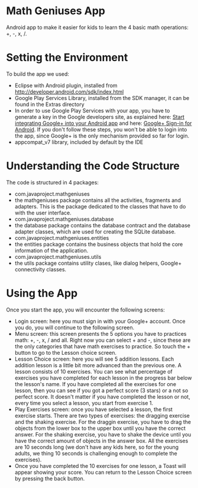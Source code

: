 Math Geniuses App
=================

Android app to make it easier for kids to learn the 4 basic math operations: +, -, x, /.

Setting the Environment
=======================

To build the app we used:

- Eclipse with Android plugin, installed from http://developer.android.com/sdk/index.html
- Google Play Services Library, installed from the SDK manager, it can be found in the Extras directory
 - In order to use Google Play Services with your app, you have to generate a key in the Google developers site, as explained here: [Start integrating Google+ into your Android app](https://developers.google.com/+/mobile/android/getting-started) and here: [Google+ Sign-in for Android](https://developers.google.com/+/mobile/android/sign-in). If you don't follow these steps, you won't be able to login into the app, since Google+ is the only mechanism provided so far for login.
- appcompat_v7 library, included by default by the IDE

Understanding the Code Structure
================================

The code is structured in 4 packages:
- com.javaproject.mathgeniuses
 - the mathgeniuses package contains all the activities, fragments and adapters. This is the package dedicated to the classes that have to do with the user interface.
- com.javaproject.mathgeniuses.database
 - the database package contains the database contract and the database adapter classes, which are used for creating the SQLite database.
- com.javaproject.mathgeniuses.entities
 - the entities package contains the business objects that hold the core information of the application.
- com.javaproject.mathgeniuses.utils
 - the utils package contains utility clases, like dialog helpers, Google+ connectivity classes.

Using the App
=============

Once you start the app, you will encounter the following screens:
- Login screen: here you must sign in with your Google+ account. Once you do, you will continue to the following screen.
- Menu screen: this screen presents the 5 options you have to practices math: +, -, x, / and all. Right now you can select + and -, since these are the only categories that have math exercises to practice. So touch the + button to go to the Lesson choice screen.
- Lesson Choice screen: here you will see 5 addition lessons. Each addition lesson is a little bit more advanced than the previous one. A lesson consists of 10 exercises. You can see what percentage of exercises you have completed for each lesson in the progress bar below the lesson's name. If you have completed all the exercises for one lesson, then you can see if you got a perfect score (3 stars) or a not so perfect score. It doesn't matter if you have completed the lesson or not, every time you select a lesson, you start from exercise 1.
- Play Exercises screen: once you have selected a lesson, the first exercise starts. There are two types of exercises: the dragging exercise and the shaking exercise. For the draggin exercise, you have to drag the objects from the lower box to the upper box until you have the correct answer. For the shaking exercise, you have to shake the device until you have the correct amount of objects in the answer box. All the exercises are 10 seconds long (we don't have any kids here, so for the young adults, we thing 10 seconds is challenging enough to complete the exercises).
- Once you have completed the 10 exercises for one lesson, a Toast will appear showing your score. You can return to the Lesson Choice screen by pressing the back button.

